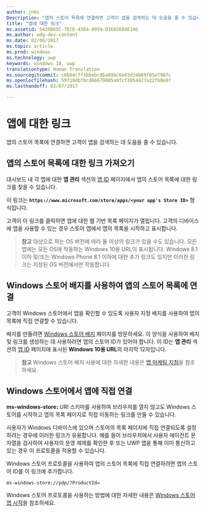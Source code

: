 ```yaml
---
author: jnHs
Description: "앱의 스토어 목록에 연결하면 고객이 앱을 검색하는 데 도움을 줄 수 있습니다."
title: "앱에 대한 링크"
ms.assetid: 5420B65C-7ECE-4364-8959-D1683684E146
ms.author: wdg-dev-content
ms.date: 02/08/2017
ms.topic: article
ms.prod: windows
ms.technology: uwp
keywords: windows 10, uwp
translationtype: Human Translation
ms.sourcegitcommit: c6b64cff1bbebc8ba69bc6e03d34b69f85e798fc
ms.openlocfilehash: 59f19dbf0cd66679805a9fcf3054427a22fb0e8f
ms.lasthandoff: 02/07/2017

---
```


# <a name="link-to-your-app"></a>앱에 대한 링크


앱의 스토어 목록에 연결하면 고객이 앱을 검색하는 데 도움을 줄 수 있습니다.

## <a name="getting-the-link-to-your-apps-store-listing"></a>앱의 스토어 목록에 대한 링크 가져오기


대시보드 내 각 앱에 대한 **앱 관리** 섹션의 [앱 ID](view-app-identity-details.md) 페이지에서 앱의 스토어 목록에 대한 링크를 찾을 수 있습니다.

이 링크는 **`https://www.microsoft.com/store/apps/<your app's Store ID>`** 형식입니다.

고객이 이 링크를 클릭하면 앱에 대한 웹 기반 목록 페이지가 열립니다. 고객의 디바이스에 앱을 사용할 수 있는 경우 스토어 앱에서 앱의 목록을 시작하고 표시합니다.

> **참고**  대상으로 하는 OS 버전에 따라 둘 이상의 링크가 있을 수도 있습니다. 모든 앱에는 모든 OS에 작동하는 Windows 10용 URL이 표시됩니다. Windows 8.1 이하 및/또는 Windows Phone 8.1 이하에 대한 추가 링크도 있지만 이러한 링크는 지정된 OS 버전에서만 작동합니다.

 

## <a name="linking-to-your-apps-store-listing-with-the-windows-store-badge"></a>Windows 스토어 배지를 사용하여 앱의 스토어 목록에 연결


고객이 Windows 스토어에서 앱을 확인할 수 있도록 사용자 지정 배지를 사용하여 앱의 목록에 직접 연결할 수 있습니다.

배지를 만들려면 [Windows 스토어 배지](http://go.microsoft.com/fwlink/p/?LinkID=534236) 페이지를 방문하세요. 이 양식을 사용하여 배지 및 링크를 생성하는 데 사용하려면 앱의 스토어 ID가 있어야 합니다. 이 ID는 **앱 관리** 섹션의 [앱 ID](view-app-identity-details.md) 페이지에 표시된 **Windows 10용 URL**의 마지막 12자입니다.

> **참고**  Windows 스토어 배지 사용에 대한 자세한 내용은 [앱 마케팅 지침](app-marketing-guidelines.md)을 참조하세요.

 

## <a name="linking-directly-to-your-app-in-the-windows-store"></a>Windows 스토어에서 앱에 직접 연결


**ms-windows-store:** URI 스키마를 사용하여 브라우저를 열지 않고도 Windows 스토어를 시작하고 앱의 목록 페이지로 직접 이동하는 링크를 만들 수 있습니다.

사용자가 Windows 디바이스에 있으며 스토어의 목록 페이지에 직접 연결되도록 설정하려는 경우에 이러한 링크가 유용합니다. 예를 들어 브라우저에서 사용자 에이전트 문자열을 검사하여 사용자의 운영 체제를 확인한 후 또는 UWP 앱을 통해 이미 통신하고 있는 경우 이 프로토콜을 적용할 수 있습니다.

Windows 스토어 프로토콜을 사용하여 앱의 스토어 목록에 직접 연결하려면 앱의 스토어 ID를 이 링크에 추가합니다.

`ms-windows-store://pdp/?ProductId=`

Windows 스토어 프로토콜을 사용하는 방법에 대한 자세한 내용은 [Windows 스토어 앱 시작](../launch-resume/launch-store-app.md)을 참조하세요.

 

 





